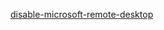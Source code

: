 <a href="karabiner://karabiner/assets/complex_modifications/import?url=https%3A%2F%2Fraw.githubusercontent.com%2Ftalarari%2Fkarabiner-elements-rules%2Fmaster%2Fdisable-closing-microsoft-remote-desktop.json" target="_blank">disable-microsoft-remote-desktop</a>

